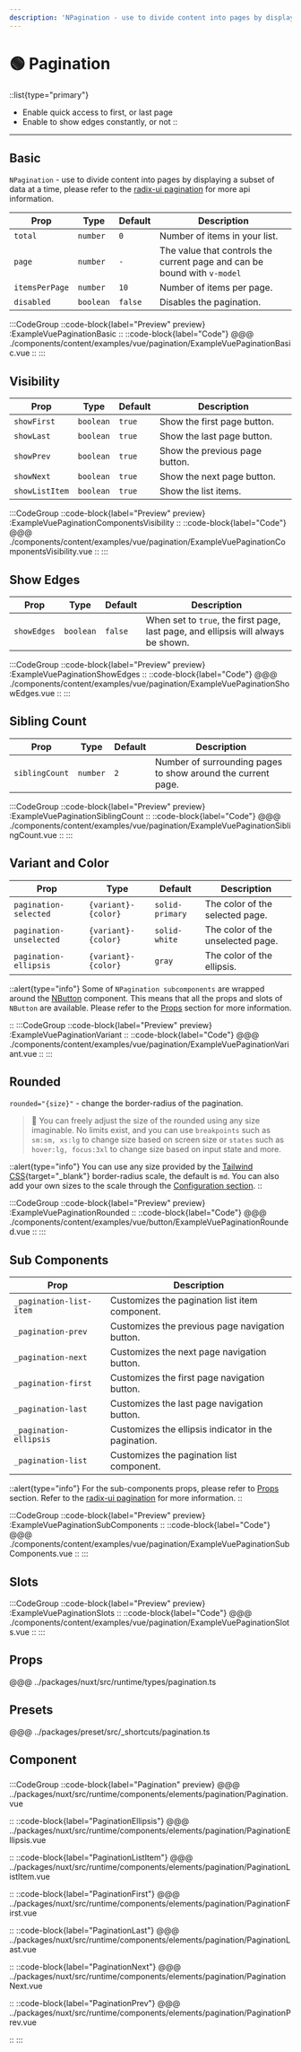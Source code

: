 ```yaml
---
description: 'NPagination - use to divide content into pages by displaying a subset of data at a time.'
---
```


# 🟢 Pagination

::list{type="primary"}
- Enable quick access to first, or last page
- Enable to show edges constantly, or not
::

---

## Basic

`NPagination` - use to divide content into pages by displaying a subset of data at a time, please refer to the [radix-ui pagination](https://www.radix-vue.com/components/pagination.html#api-reference) for more api information.

| Prop           | Type      | Default | Description                                                              |
| -------------- | --------- | ------- | ------------------------------------------------------------------------ |
| `total`        | `number`  | `0`     | Number of items in your list.                                            |
| `page`         | `number`  | `-`     | The value that controls the current page and can be bound with `v-model` |
| `itemsPerPage` | `number`  | `10`    | Number of items per page.                                                |
| `disabled`     | `boolean` | `false` | Disables the pagination.                                                 |


:::CodeGroup
::code-block{label="Preview" preview}
  :ExampleVuePaginationBasic
::
::code-block{label="Code"}
@@@ ./components/content/examples/vue/pagination/ExampleVuePaginationBasic.vue
::
:::

## Visibility

| Prop           | Type      | Default | Description                    |
| -------------- | --------- | ------- | ------------------------------ |
| `showFirst`    | `boolean` | `true`  | Show the first page button.    |
| `showLast`     | `boolean` | `true`  | Show the last page button.     |
| `showPrev`     | `boolean` | `true`  | Show the previous page button. |
| `showNext`     | `boolean` | `true`  | Show the next page button.     |
| `showListItem` | `boolean` | `true`  | Show the list items.           |

:::CodeGroup
::code-block{label="Preview" preview}
  :ExampleVuePaginationComponentsVisibility
::
::code-block{label="Code"}
@@@ ./components/content/examples/vue/pagination/ExampleVuePaginationComponentsVisibility.vue
::
:::

## Show Edges

| Prop        | Type      | Default | Description                                                                       |
| ----------- | --------- | ------- | --------------------------------------------------------------------------------- |
| `showEdges` | `boolean` | `false` | When set to `true`, the first page, last page, and ellipsis will always be shown. |

:::CodeGroup
::code-block{label="Preview" preview}
  :ExampleVuePaginationShowEdges
::
::code-block{label="Code"}
@@@ ./components/content/examples/vue/pagination/ExampleVuePaginationShowEdges.vue
::
:::

## Sibling Count

| Prop           | Type     | Default | Description                                                  |
| -------------- | -------- | ------- | ------------------------------------------------------------ |
| `siblingCount` | `number` | `2`     | Number of surrounding pages to show around the current page. |

:::CodeGroup
::code-block{label="Preview" preview}
  :ExampleVuePaginationSiblingCount
::
::code-block{label="Code"}
@@@ ./components/content/examples/vue/pagination/ExampleVuePaginationSiblingCount.vue
::
:::

## Variant and Color

| Prop                    | Type                | Default         | Description                       |
| ----------------------- | ------------------- | --------------- | --------------------------------- |
| `pagination-selected`   | `{variant}-{color}` | `solid-primary` | The color of the selected page.   |
| `pagination-unselected` | `{variant}-{color}` | `solid-white`   | The color of the unselected page. |
| `pagination-ellipsis`   | `{variant}-{color}` | `gray`          | The color of the ellipsis.        |

::alert{type="info"}
Some of `NPagination subcomponents` are wrapped around the [NButton](button) component. This means that all the props and slots of `NButton` are available. Please refer to the [Props](#props) section for more information.

::
:::CodeGroup
::code-block{label="Preview" preview}
  :ExampleVuePaginationVariant
::
::code-block{label="Code"}
@@@ ./components/content/examples/vue/pagination/ExampleVuePaginationVariant.vue
::
:::

## Rounded

`rounded="{size}"` - change the border-radius of the pagination.

> 🚀 You can freely adjust the size of the rounded using any size imaginable. No limits exist, and you can use `breakpoints` such as `sm:sm, xs:lg` to change size based on screen size or `states` such as `hover:lg, focus:3xl` to change size based on input state and more.

::alert{type="info"}
You can use any size provided by the [Tailwind CSS](https://tailwindcss.com/docs/border-radius){target="_blank"} border-radius scale, the default is `md`. You can also add your own sizes to the scale through the [Configuration section](/getting-started/configuration).
::

:::CodeGroup
::code-block{label="Preview" preview}
  :ExampleVuePaginationRounded
::
::code-block{label="Code"}
@@@ ./components/content/examples/vue/button/ExampleVuePaginationRounded.vue
::
:::

## Sub Components

| Prop                    | Description                                          |
| ----------------------- | ---------------------------------------------------- |
| `_pagination-list-item` | Customizes the pagination list item component.       |
| `_pagination-prev`      | Customizes the previous page navigation button.      |
| `_pagination-next`      | Customizes the next page navigation button.          |
| `_pagination-first`     | Customizes the first page navigation button.         |
| `_pagination-last`      | Customizes the last page navigation button.          |
| `_pagination-ellipsis`  | Customizes the ellipsis indicator in the pagination. |
| `_pagination-list`      | Customizes the pagination list component.            |

::alert{type="info"}
For the sub-components props, please refer to [Props](#props) section. Refer to the [radix-ui pagination](https://www.radix-vue.com/components/pagination.html#api-reference) for more information.
::

:::CodeGroup
::code-block{label="Preview" preview}
  :ExampleVuePaginationSubComponents
::
::code-block{label="Code"}
@@@ ./components/content/examples/vue/pagination/ExampleVuePaginationSubComponents.vue
::
:::

## Slots

:::CodeGroup
::code-block{label="Preview" preview}
  :ExampleVuePaginationSlots
::
::code-block{label="Code"}
@@@ ./components/content/examples/vue/pagination/ExampleVuePaginationSlots.vue
::
:::

## Props
@@@ ../packages/nuxt/src/runtime/types/pagination.ts

## Presets
@@@ ../packages/preset/src/_shortcuts/pagination.ts

## Component

### 

:::CodeGroup
::code-block{label="Pagination" preview}
@@@ ../packages/nuxt/src/runtime/components/elements/pagination/Pagination.vue

::
::code-block{label="PaginationEllipsis"}
@@@ ../packages/nuxt/src/runtime/components/elements/pagination/PaginationEllipsis.vue

::
::code-block{label="PaginationListItem"}
@@@ ../packages/nuxt/src/runtime/components/elements/pagination/PaginationListItem.vue

::
::code-block{label="PaginationFirst"}
@@@ ../packages/nuxt/src/runtime/components/elements/pagination/PaginationFirst.vue

::
::code-block{label="PaginationLast"}
@@@ ../packages/nuxt/src/runtime/components/elements/pagination/PaginationLast.vue

::
::code-block{label="PaginationNext"}
@@@ ../packages/nuxt/src/runtime/components/elements/pagination/PaginationNext.vue

::
::code-block{label="PaginationPrev"}
@@@ ../packages/nuxt/src/runtime/components/elements/pagination/PaginationPrev.vue

::
:::
